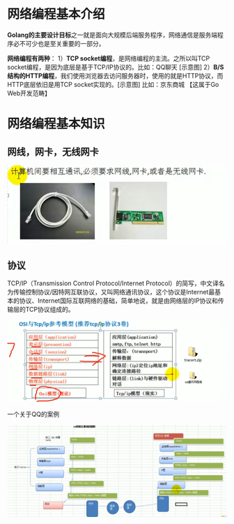 # 网络编程基本介绍

**Golang的主要设计目标**之一就是面向大规模后端服务程序，网络通信是服务端程序必不可少也是至关重要的一部分。

**网络编程有两种**：
1）**TCP socket编程**，是网络编程的主流。之所以叫TCP socket编程，是因为底层是基于TCP/IP协议的。比如：QQ聊天 [示意图]
2）**B/S结构的HTTP编程**，我们使用浏览器去访问服务器时，使用的就是HTTP协议，而HTTP底层依旧是用TCP socket实现的。[示意图] 比如：京东商城 【这属于Go Web开发范畴】



# 网络编程基本知识

## 网线，网卡，无线网卡

![image-20250806155130262](网络编程的基本介绍.assets/image-20250806155130262.png)



## 协议

TCP/IP（Transmission Control Protocol/Internet Protocol）的简写，中文译名为传输控制协议/因特网互联协议，又叫网络通讯协议，这个协议是Internet最基本的协议、Internet国际互联网络的基础，简单地说，就是由网络层的IP协议和传输层的TCP协议组成的。

![image-20250806151629145](网络编程的基本介绍.assets/image-20250806151629145.png)

一个关于QQ的案例

![image-20250806155756736](网络编程的基本介绍.assets/image-20250806155756736.png)